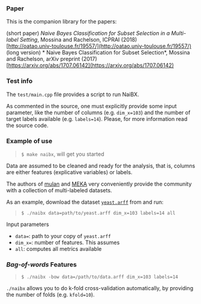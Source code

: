 ### Paper ###

This is the companion library for the papers:

(short paper) *Naive Bayes Classification for Subset Selection in a Multi-label Setting*, Mossina and Rachelson, ICPRAI (2018) <br>
[http://oatao.univ-toulouse.fr/19557/](http://oatao.univ-toulouse.fr/19557/) <br>
(long version) * Naive Bayes Classification for Subset Selection*, Mossina and Rachelson, arXiv preprint (2017) <br>
[https://arxiv.org/abs/1707.06142](https://arxiv.org/abs/1707.06142)


### Test info ###
The `test/main.cpp` file provides a script to run NaiBX.

As commented in the source, one must explicitly provide some input parameter, like the number of columns (e.g. `dim_x=103`) and the number of target labels available (e.g. `labels=14`). Please, for more information read the source code.


### Example of use ###
>`$ make naibx`, will get you started

Data are assumed to be cleaned and ready for the analysis, that is, columns are either features (explicative variables) or labels.

The authors of [mulan](http://mulan.sourceforge.net/datasets-mlc.html) and [MEKA](https://sourceforge.net/projects/meka/files/Datasets/) very conveniently provide the community with a collection of multi-labeled datasets.

As an example, download the dataset [`yeast.arff`](https://sourceforge.net/projects/meka/files/Datasets/Music.arff/download) from  and run:
> `$ ./naibx data=path/to/yeast.arff dim_x=103 labels=14 all`

Input parameters
- `data=`: path to your copy of `yeast.arff`
- `dim_x=`: number of features. This assumes
- `all`: computes all metrics available

### *Bag-of-words* Features ###
> `$ ./naibx -bow data=/path/to/data.arff dim_x=103 labels=14`

`./naibx` allows you to do k-fold cross-validation automatically, by providing the number of folds (e.g. `kfold=10`).
